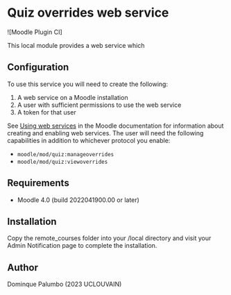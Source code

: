 Quiz overrides web service
=========================

![Moodle Plugin CI]

This local module provides a web service which 

Configuration
-------------
To use this service you will need to create the following:

1. A web service on a Moodle installation
2. A user with sufficient permissions to use the web service
3. A token for that user

See [Using web services](https://docs.moodle.org/33/en/Using_web_services) in the Moodle documentation for information about creating and enabling web services. The user will need the following capabilities in addition to whichever protocol you enable:

- `moodle/mod/quiz:manageoverrides`
- `moodle/mod/quiz:viewoverrides`


Requirements
------------
- Moodle 4.0 (build 2022041900.00 or later)

Installation
------------
Copy the remote_courses folder into your /local directory and visit your Admin Notification page to complete the installation.

Author
------
Dominque Palumbo (2023 UCLOUVAIN)